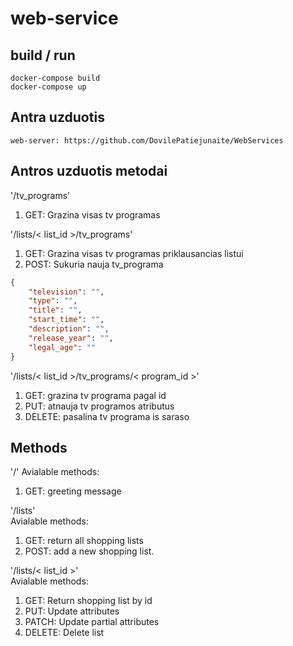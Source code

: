 # web-service
## build / run
```
docker-compose build
docker-compose up
```

## Antra uzduotis
```
web-server: https://github.com/DovilePatiejunaite/WebServices
```

## Antros uzduotis metodai
'/tv_programs'
1) GET: Grazina visas tv programas

'/lists/< list_id >/tv_programs'
1) GET: Grazina visas tv programas priklausancias listui
2) POST: Sukuria nauja tv_programa
```JSON
{
	"television": "",
	"type": "",
	"title": "",
	"start_time": "",
	"description": "",
	"release_year": "",
	"legal_age": ""
}
```
'/lists/< list_id >/tv_programs/< program_id >'
1) GET: grazina tv programa pagal id
2) PUT: atnauja tv programos atributus
3) DELETE: pasalina tv programa is saraso



## Methods
'/'
Avialable methods:
1) GET: greeting message

'/lists'  
Avialable methods:
1) GET: return all shopping lists
2) POST: add a new shopping list. 

'/lists/< list_id >'  
Avialable methods:
1) GET: Return shopping list by id
2) PUT: Update attributes
3) PATCH: Update partial attributes
4) DELETE: Delete list
